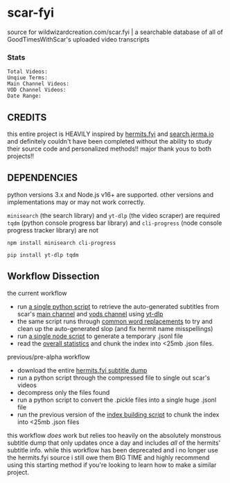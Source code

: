 # scar-fyi
source for wildwizardcreation.com/scar.fyi | a searchable database of all of GoodTimesWithScar's uploaded video transcripts

### Stats
<!-- START_STATS -->
```
Total Videos:
Unqiue Terms: 
Main Channel Videos:
VOD Channel Videos:
Date Range:
```
<!-- END_STATS -->
## CREDITS
this entire project is HEAVILY inspired by [hermits.fyi](https://github.com/etho-fyi/hermits-fyi) and [search.jerma.io](https://github.com/JermaSites/Jerma-Subtitle-Search) and definitely couldn't have been completed without the ability to study their source code and personalized methods!! major thank yous to both projects!!

## DEPENDENCIES

python versions 3.x and Node.js v16+ are supported. other versions and implementations may or may not work correctly.

`minisearch` (the search library) and `yt-dlp` (the video scraper) are required  
`tqdm` (python console progress bar library)  and `cli-progress` (node console progress tracker library) are not

```npm install minisearch cli-progress```

```pip install yt-dlp tqdm```


## Workflow Dissection
the current workflow

- run [a single python script](#) to retrieve the auto-generated subtitles from scar's [main channel](https://www.youtube.com/@GoodTimesWithScar) and [vods channel](https://www.youtube.com/@goodvodswithscar) using [yt-dlp](#)
- the same script runs through [common word replacements](#) to try and clean up the auto-generated slop (and fix hermit name misspellings)
- run [a single node script](#) to generate a temporary .jsonl file
- read the [overall statistics](#) and chunk the index into <25mb .json files.


previous/pre-alpha workflow 

- download the entire [hermits.fyi subtitle dump](https://github.com/etho-fyi/hermits-fyi?tab=readme-ov-file#get-the-subtitles-and-build-a-search-engine-yourself)
- run a python script through the compressed file to single out scar's videos
- decompress only the files found
- run a python script to convert the .pickle files into a single huge .jsonl file
- run the previous version of the [index building script](#) to chunk the index into <25mb .json files

this workflow *does* work but relies too heavily on the absolutely monstrous subtitle dump that only updates once a day and includes *all* of the hermits' subtitle info. while this workflow has been deprecated and i no longer use the hermits.fyi source i still owe them BIG TIME and highly recommend using this starting method if you're looking to learn how to make a similar project.
